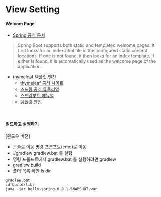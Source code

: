 # View Setting

#### Welcom Page
+ [Spring 공식 문서](https://docs.spring.io/spring-boot/docs/2.3.1.RELEASE/reference/html/spring-boot-features.html#boot-features-spring-mvc-welcome-page)
>Spring Boot supports both static and templated welcome pages. 
>It first looks for an index.html file in the configured static content locations. 
>If one is not found, it then looks for an index template. If either is found, it is automatically used as the welcome page of the application.

+ thymeleaf 템플릿 엔진
  + [thymeleaf 공식 사이트](https://www.thymeleaf.org/)
  + [스프링 공식 튜토리얼](https://spring.io/guides/gs/serving-web-content/)
  + [스프링부트 메뉴얼](https://docs.spring.io/spring-boot/docs/2.3.1.RELEASE/reference/)
  + [템플릿 엔진](https://docs.spring.io/spring-boot/docs/2.3.1.RELEASE/reference/html/spring-boot-features.html#boot-features-spring-mvc-welcome-page)
<br/>

#### 빌드하고 실행하기
[윈도우 버전]
+ 콘솔로 이동 명령 프롬프트(cmd)로 이동
+ ./gradlew gradlew.bat 를 실행
+ 명령 프롬프트에서 gradlew.bat 를 실행하려면 gradlew
+ gradlew build
+ 폴더 목록 확인 ls dir
~~~
gradlew.bat
cd build/libs
java -jar hello-spring-0.0.1-SNAPSHOT.war
~~~